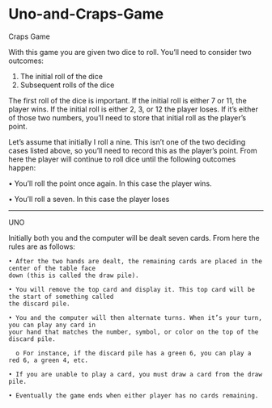 # Uno-and-Craps-Game

Craps Game

With this game you are given two dice to roll. You’ll need to consider two outcomes:

  1. The initial roll of the dice
  2. Subsequent rolls of the dice

The first roll of the dice is important. If the initial roll is either 7 or 11, the player wins. If the initial roll
is either 2, 3, or 12 the player loses. If it’s either of those two numbers, you’ll need to store that initial roll as the player’s point.

Let’s assume that initially I roll a nine. 
This isn’t one of the two deciding cases listed above, so you’ll need to record this as the player’s point.
From here the player will continue to roll dice until the following outcomes happen:

  • You’ll roll the point once again. In this case the player wins.
  
  • You’ll roll a seven. In this case the player loses
  
--------------------------------------------------------------------------------------------------------------------------------------------------------  

UNO

Initially both you and the computer will be dealt seven cards. From here the rules are as follows:

    • After the two hands are dealt, the remaining cards are placed in the center of the table face
    down (this is called the draw pile).
    
    • You will remove the top card and display it. This top card will be the start of something called
    the discard pile.
    
    • You and the computer will then alternate turns. When it’s your turn, you can play any card in
    your hand that matches the number, symbol, or color on the top of the discard pile.
  
      o For instance, if the discard pile has a green 6, you can play a red 6, a green 4, etc.
  
    • If you are unable to play a card, you must draw a card from the draw pile.
    
    • Eventually the game ends when either player has no cards remaining.
